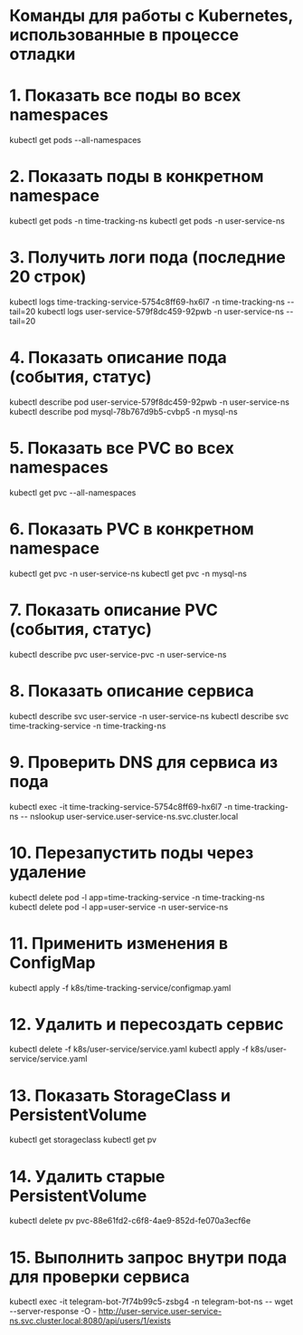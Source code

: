 

# Команды для работы с Kubernetes, использованные в процессе отладки

# 1. Показать все поды во всех namespaces
kubectl get pods --all-namespaces

# 2. Показать поды в конкретном namespace
kubectl get pods -n time-tracking-ns
kubectl get pods -n user-service-ns

# 3. Получить логи пода (последние 20 строк)
kubectl logs time-tracking-service-5754c8ff69-hx6l7 -n time-tracking-ns --tail=20
kubectl logs user-service-579f8dc459-92pwb -n user-service-ns --tail=20

# 4. Показать описание пода (события, статус)
kubectl describe pod user-service-579f8dc459-92pwb -n user-service-ns
kubectl describe pod mysql-78b767d9b5-cvbp5 -n mysql-ns

# 5. Показать все PVC во всех namespaces
kubectl get pvc --all-namespaces

# 6. Показать PVC в конкретном namespace
kubectl get pvc -n user-service-ns
kubectl get pvc -n mysql-ns

# 7. Показать описание PVC (события, статус)
kubectl describe pvc user-service-pvc -n user-service-ns

# 8. Показать описание сервиса
kubectl describe svc user-service -n user-service-ns
kubectl describe svc time-tracking-service -n time-tracking-ns

# 9. Проверить DNS для сервиса из пода
kubectl exec -it time-tracking-service-5754c8ff69-hx6l7 -n time-tracking-ns -- nslookup user-service.user-service-ns.svc.cluster.local

# 10. Перезапустить поды через удаление
kubectl delete pod -l app=time-tracking-service -n time-tracking-ns
kubectl delete pod -l app=user-service -n user-service-ns

# 11. Применить изменения в ConfigMap
kubectl apply -f k8s/time-tracking-service/configmap.yaml

# 12. Удалить и пересоздать сервис
kubectl delete -f k8s/user-service/service.yaml
kubectl apply -f k8s/user-service/service.yaml

# 13. Показать StorageClass и PersistentVolume
kubectl get storageclass
kubectl get pv

# 14. Удалить старые PersistentVolume
kubectl delete pv pvc-88e61fd2-c6f8-4ae9-852d-fe070a3ecf6e

# 15. Выполнить запрос внутри пода для проверки сервиса
kubectl exec -it telegram-bot-7f74b99c5-zsbg4 -n telegram-bot-ns -- wget --server-response -O - http://user-service.user-service-ns.svc.cluster.local:8080/api/users/1/exists